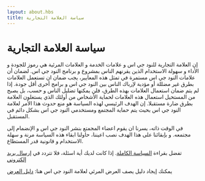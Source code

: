 ```yaml
---
layout: about.hbs
title: سياسة العلامة التجارية
---
```

# سياسة العلامة التجارية

إن العلامة التجارية للنود جي اس و علامات الخدمة و العلامات المرئية هي رموز للجودة و الأداء و سهولة الاستخدام الذين يقرنهم الناس بمشروع و برنامج النود جي اس. لضمان أن علامات النود جي اس مستمرة في تمثل هذه المعايير، يجب ضمان ان تستعمل العلامات بطرق غير مضللة أو مؤدية لإرباك الناس بين النود جي اس و برامج أخرى أقل جودة. إذا لم يتم ضمان استعمال العلامات بهذه الطرق، فلن يمكنها تضليل الناس و حسب، بل يصبح من المستحيل استعمال هذه العلامات لحماية الأشخاص من أولئك الذي يستغلون العلامة بطرق  ضارة مستقبلا. إن الهدف الرئيسي لهذه السياسة هو منع حدوث هذا الأمر لعلامة النود جي اس بحيث يتم حماية المجتمع ومستخدمي النود جي اس بشكل دائم في المستقبل.

في الوقت ذاته، يسرنا ان يقوم اعضاء المجمتع بنشر النود جي اس و الإنضمام إلى مجتمعه. و بإبقائنا على هذا الهدف نصب اعيننا، حاولنا ابقاء هذه السياسة مرنة و سهلة الاستخدام و قانونية قدر المستطاع.

تفضل بقراءة [السياسة الكاملة](/static/documents/trademark-policy.pdf).
إذا كانت لديك أية اسئلة، فلا تتردد في [إرسال بريد إلكتروني](mailto:trademark@nodejs.org)

يمكنك إيجاد دليل يصف العرض المرئي لعلامة النود جي اس هنا: [دليل العرض](/static/documents/foundation-visual-guidelines.pdf)
